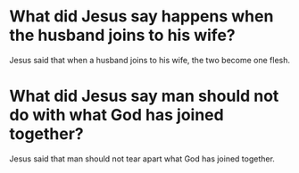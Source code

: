 # What did Jesus say happens when the husband joins to his wife?

Jesus said that when a husband joins to his wife, the two become one flesh.

# What did Jesus say man should not do with what God has joined together?

Jesus said that man should not tear apart what God has joined together.
